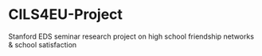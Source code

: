 # CILS4EU-Project
Stanford EDS seminar research project on high school friendship networks &amp; school satisfaction
